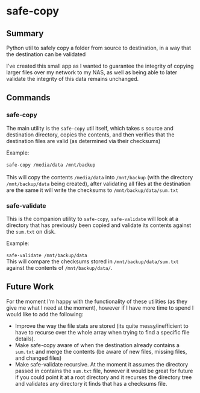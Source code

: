 # safe-copy
## Summary
Python util to safely copy a folder from source to destination, in a way that the destination can be validated

I've created this small app as I wanted to guarantee the integrity of copying larger files over my network to my NAS, 
as well as being able to later validate the integrity of this data remains unchanged.

## Commands
### safe-copy
The main utility is the `safe-copy` util itself, which takes s source and destination directory, copies the contents, and 
then verifies that the destination files are valid (as determined via their checksums)

Example:<br/><br/>
`safe-copy /media/data /mnt/backup`<br/>
<br/>
This will copy the contents `/media/data` into `/mnt/backup` (with the directory  `/mnt/backup/data` being created), 
after validating all files at the destination are the same it will write the checksums to `/mnt/backup/data/sum.txt`

### safe-validate
This is the companion utility to `safe-copy`, `safe-validate` will look at a directory that has previously been copied
and validate its contents against the `sum.txt` on disk.

Example:<br/><br/>
`safe-validate /mnt/backup/data`
<br/>
This will compare the checksums stored in `/mnt/backup/data/sum.txt` against the contents of `/mnt/backup/data/`. 

## Future Work
For the moment I'm happy with the functionality of these utilities (as they give me what I need at the moment), however
if I have more time to spend I would like to add the following:
* Improve the way the file stats are stored (its quite messy/inefficient to have to recurse over the whole array when
trying to find a specific file details).
* Make safe-copy aware of when the destination already contains a `sum.txt` and merge the contents (be aware of new files, 
missing files, and changed files)
* Make safe-validate recursive. At the moment it assumes the directory passed in contains the `sum.txt` file, however it 
would be great for future if you could point it at a root directory and it recurses the directory tree and validates any
directory it finds that has a checksums file.